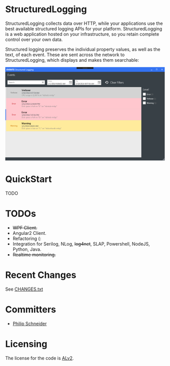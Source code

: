 # StructuredLogging

StructuredLogging collects data over HTTP, while your applications use the best available structured logging APIs for your platform. StructuredLogging is a web application hosted on your infrastructure, so you retain complete control over your own data.

Structured logging preserves the individual property values, as well as the text, of each event.
These are sent across the network to StructuredLogging, which displays and makes them searchable:

![alt tag](https://raw.githubusercontent.com/PSneijder/StructuredLogging/master/Assets/StructuredLogging.png)

# QuickStart
TODO

# TODOs
* <strike>WPF Client.</strike>
* Angular2 Client.
* Refactoring (:
* Integration for Serilog, NLog, <strike>log4net</strike>, SLAP, Powershell, NodeJS, Python, Java.
* <strike>Realtime monitoring.</strike>

# Recent Changes
See [CHANGES.txt](CHANGES.txt)

# Committers
* [Philip Schneider](https://github.com/PSneijder)

# Licensing
The license for the code is [ALv2](http://www.apache.org/licenses/LICENSE-2.0.html).
